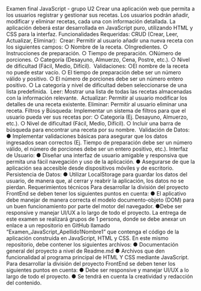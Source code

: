 Examen final JavaScript - grupo U2
Crear una aplicación web que permita a los usuarios registrar y gestionar sus recetas. Los usuarios podrán añadir,
modificar y eliminar recetas, cada una con información detallada. La aplicación deberá estar desarrollada en JavaScript
puro, utilizando HTML y CSS para la interfaz.
Funcionalidades Requeridas:
CRUD (Crear, Leer, Actualizar, Eliminar):
​
Crear: Permitir al usuario añadir una nueva receta con los siguientes campos:
○​ Nombre de la receta.
○​ Ingredientes.
○​ Instrucciones de preparación.
○​ Tiempo de preparación.
○​ Número de porciones.
○​ Categoría (Desayuno, Almuerzo, Cena, Postre, etc.).
○​ Nivel de dificultad (Fácil, Medio, Difícil).
​
Validaciones:
○​ El nombre de la receta no puede estar vacío.
○​ El tiempo de preparación debe ser un número válido y positivo.
○​ El número de porciones debe ser un número entero positivo.
○​ La categoría y nivel de dificultad deben seleccionarse de una lista predefinida.
​
Leer: Mostrar una lista de todas las recetas almacenadas con la información relevante.
​
Actualizar: Permitir al usuario modificar los detalles de una receta existente.
​
Eliminar: Permitir al usuario eliminar una receta.
Filtros y Búsqueda:
​
Implementar un sistema de filtros para que el usuario pueda ver sus recetas por:
○​ Categoría (Ej. Desayuno, Almuerzo, etc.).
○​ Nivel de dificultad (Fácil, Medio, Difícil).
○​ Incluir una barra de búsqueda para encontrar una receta por su nombre.
​
Validación de Datos:
●​ Implementar validaciones básicas para asegurar que los datos ingresados sean correctos (Ej. Tiempo de
preparación debe ser un número válido, el número de porciones debe ser un entero positivo, etc.).
Interfaz de Usuario:
●​ Diseñar una interfaz de usuario amigable y responsiva que permita una fácil navegación y uso de la
aplicación.
●​ Asegurarse de que la aplicación sea accesible desde dispositivos móviles y de escritorio.
Persistencia de Datos:
●​ Utilizar LocalStorage para guardar los datos del usuario, de manera que, al cerrar y reabrir la aplicación,
los datos no se pierdan.
Requerimientos técnicos
Para desarrollar la división del proyecto FrontEnd se deben tener los siguientes puntos en cuenta:
●​ El aplicativo debe manejar de manera correcta el modelo documento-objeto (DOM) para un buen
funcionamiento por parte del motor del navegador.
●​ Debe ser responsive y manejar UI/UX a lo largo de todo el proyecto.
La entrega de este examen se realizará grupos de 1 persona, donde se debe anexar un enlace a un repositorio en
GitHub llamado “Examen_JavaScript_Apellido1Nombre1” que contenga el código de la aplicación construida en
JavaScript, HTML y CSS. En este mismo repositorio, debe contener los siguientes archivos:
●​ Documentación general del proyecto a nivel de Readme.md
●​ Archivos que den funcionalidad al programa principal de HTML Y CSS mediante JavaScript.
Para desarrollar la división del proyecto FrontEnd se deben tener los siguientes puntos en cuenta:
●​ Debe ser responsive y manejar UI/UX a lo largo de todo el proyecto.
●​ Se tendrá en cuenta la creatividad y redacción del contenido.
